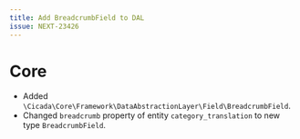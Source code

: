 ```yaml
---
title: Add BreadcrumbField to DAL
issue: NEXT-23426
---
```

# Core
* Added `\Cicada\Core\Framework\DataAbstractionLayer\Field\BreadcrumbField`.
* Changed `breadcrumb` property of entity `category_translation` to new type `BreadcrumbField`.
